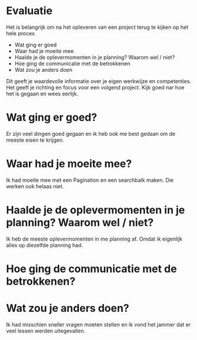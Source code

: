 # Evaluatie

Het is belangrijk om na het opleveren van een project terug te kijken op het hele proces

* Wat ging er goed
* Waar had je moeite mee
* Haalde je de oplevermomenten in je planning? Waarom wel / niet?
* Hoe ging de communicatie met de betrokkenen
* Wat zou je anders doen

Dit geeft je waardevolle informatie over je eigen werkwijze en competenties.
Het geeft je richting en focus voor een volgend project. Kijk goed nar hoe het is gegaan en wees eerlijk. 



# Wat ging er goed?
Er zijn veel dingen goed gegaan en ik heb ook me best gedaan om de meeste eisen te krijgen.

# Waar had je moeite mee?
Ik had moeite mee met een Pagination en een searchbalk maken. Die werken ook helaas niet.

# Haalde je de oplevermomenten in je planning? Waarom wel / niet?
Ik heb de meeste oplevermomenten in me planning af. Omdat ik eigenlijk alles op diezelfde planning had.

# Hoe ging de communicatie met de betrokkenen?

# Wat zou je anders doen?
Ik had misschien sneller vragen moeten stellen en ik vond het jammer dat er veel lessen werden uitegevallen.
